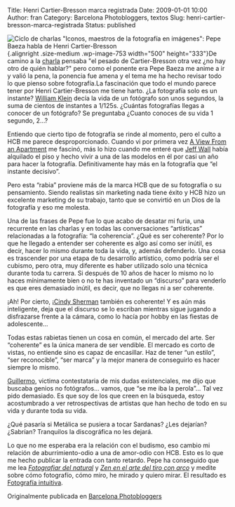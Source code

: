 Title: Henri Cartier-Bresson marca registrada
Date: 2009-01-01 10:00
Author: fran
Category: Barcelona Photobloggers, textos
Slug: henri-cartier-bresson-marca-registrada
Status: published

![Ciclo de charlas "Iconos, maestros de la fotografía en imágenes": Pepe Baeza habla de Henri Cartier-Bresson](http://fransimo.info/wp-content/uploads/2009/01/pepe_baeza-500x333.jpg){.alignright .size-medium .wp-image-753 width="500" height="333"}De camino a la [charla](http://barcelonaphotobloggers.org/2008/10/17/ciclo-de-charlas-iconos-maestros-de-la-fotografia-en-imagenes/) pensaba "el pesado de Cartier-Bresson otra vez ¿no hay otro de quién hablar?" pero como el ponente era Pepe Baeza me anime a ir y valió la pena, la ponencia fue amena y el tema me ha hecho revisar todo lo que pienso sobre fotografía.La fascinación que todo el mundo parece tener por Henri Cartier-Bresson me tiene harto. ¿La fotografía solo es un instante? [William Klein](http://www.masters-of-photography.com/K/klein/klein_boy_pointing_gun.html) decía la vida de un fotógrafo son unos segundos, la suma de cientos de instantes a 1/125s. ¿Cuántas fotografías llegas a conocer de un fotógrafo? Se preguntaba ¿Cuanto conoces de su vida 1 segundo, 2...?

Entiendo que cierto tipo de fotografía se rinde al momento, pero el culto a HCB me parece desproporcionado. Cuando vi por primera vez [A View From an Apartment](http://www.tate.org.uk/modern/exhibitions/jeffwall/rooms/room12.shtm) me fascinó, más lo hizo cuando me enteré que [Jeff Wall](http://es.wikipedia.org/wiki/Jeff_Wall) había alquilado el piso y hecho vivir a una de las modelos en él por casi un año para hacer la fotografía. Definitivamente hay más en la fotografía que “el instante decisivo”.

Pero esta “rabia” proviene más de la marca HCB que de su fotografía o su pensamiento. Siendo realistas sin marketing nada tiene éxito y HCB hizo un excelente marketing de su trabajo, tanto que se convirtió en un Dios de la fotografía y eso me molesta.

Una de las frases de Pepe fue lo que acabo de desatar mi furia, una recurrente en las charlas y en todas las conversaciones “artísticas” relacionadas a la fotografía: “la coherencia”. ¿Qué es ser coherente? Por lo que he llegado a entender ser coherente es algo así como ser inútil, es decir, hacer lo mismo durante toda la vida, y, además defenderlo. Una cosa es trascender por una etapa de tu desarrollo artístico, como podría ser el cubismo, pero otra, muy diferente es haber utilizado solo una técnica durante toda tu carrera. Si después de 10 años de hacer lo mismo no lo haces mínimamente bien o no te has inventado un “discurso” para venderlo es que eres demasiado inútil, es decir, que no llegas ni a ser coherente.

¡Ah! Por cierto, ¡[Cindy Sherman](http://en.wikipedia.org/wiki/Cindy_Sherman) también es coherente! Y es aún más inteligente, deja que el discurso se lo escriban mientras sigue jugando a disfrazarse frente a la cámara, como lo hacía por hobby en las fiestas de adolescente...

Todas estas rabietas tienen un cosa en común, el mercado del arte. Ser “coherente” es la única manera de ser vendible. El mercado es corto de vistas, no entiende sino es capaz de encasillar. Haz de tener “un estilo”, “ser reconocible”, “ser marca” y la mejor manera de conseguirlo es hacer siempre lo mismo.

[Guillermo](http://www.desenfocado.com/), victima contestataria de mis dudas existenciales, me dijo que buscaba genios no fotógrafos... vamos, que “se me iba la perola”... Tal vez pido demasiado. Es que soy de los que creen en la búsqueda, estoy acostumbrado a ver retrospectivas de artistas que han hecho de todo en su vida y durante toda su vida.

¿Qué pasaría si Metálica se pusiera a tocar Sardanas? ¿Les dejarían? ¿Sabrían? Tranquilos la discográfica no les dejará.

Lo que no me esperaba era la relación con el budismo, eso cambio mi relación de aburrimiento-odio a una de amor-odio con HCB. Esto es lo que me hecho publicar la entrada con tanto retardo. Pepe ha conseguido que me lea [*Fotografiar del natural*](http://www.gustavogili.es/ficha_amp.cfm?IDPUBLICACION=550) y [*Zen en el arte del tiro con arco*](http://www.aliarc.es/docs/EUGEN%20HERRIGEL-Zen%20en%20el%20arte%20del%20tiro%20con%20arco.pdf) y medite sobre cómo fotografío, cómo miro, he mirado y quiero mirar. El resultado es [Fotografía intuitiva](/?p=741).

Originalmente publicada en [Barcelona Photobloggers](http://barcelonaphotobloggers.org/2009/01/01/henri-cartier-bresson-marca-registrada/)

